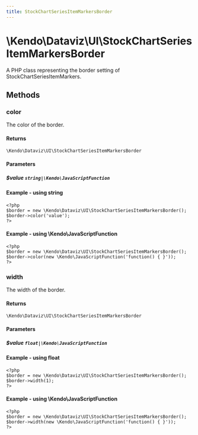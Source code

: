 ```yaml
---
title: StockChartSeriesItemMarkersBorder
---
```


# \Kendo\Dataviz\UI\StockChartSeriesItemMarkersBorder

A PHP class representing the border setting of StockChartSeriesItemMarkers.


## Methods

### color
The color of the border.

#### Returns
`\Kendo\Dataviz\UI\StockChartSeriesItemMarkersBorder`

#### Parameters

##### $value `string|\Kendo\JavaScriptFunction`



#### Example  - using string
    <?php
    $border = new \Kendo\Dataviz\UI\StockChartSeriesItemMarkersBorder();
    $border->color('value');
    ?>

#### Example  - using \Kendo\JavaScriptFunction
    <?php
    $border = new \Kendo\Dataviz\UI\StockChartSeriesItemMarkersBorder();
    $border->color(new \Kendo\JavaScriptFunction('function() { }'));
    ?>

### width
The width of the border.

#### Returns
`\Kendo\Dataviz\UI\StockChartSeriesItemMarkersBorder`

#### Parameters

##### $value `float|\Kendo\JavaScriptFunction`



#### Example  - using float
    <?php
    $border = new \Kendo\Dataviz\UI\StockChartSeriesItemMarkersBorder();
    $border->width(1);
    ?>

#### Example  - using \Kendo\JavaScriptFunction
    <?php
    $border = new \Kendo\Dataviz\UI\StockChartSeriesItemMarkersBorder();
    $border->width(new \Kendo\JavaScriptFunction('function() { }'));
    ?>

